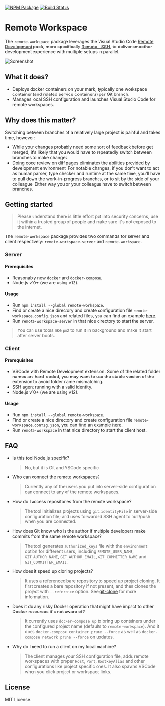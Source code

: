 [![NPM Package](https://badge.fury.io/js/remote-workspace.svg)](https://www.npmjs.com/package/remote-workspace)
[![Build Status](https://travis-ci.org/makeflow/remote-workspace.svg?branch=master)](https://travis-ci.org/makeflow/remote-workspace)

# Remote Workspace

The `remote-workspace` package leverages the Visual Studio Code [Remote Development](https://marketplace.visualstudio.com/items?itemName=ms-vscode-remote.vscode-remote-extensionpack) pack, more specifically [Remote - SSH](https://marketplace.visualstudio.com/items?itemName=ms-vscode-remote.remote-ssh), to deliver smoother development experience with multiple setups in parallel.

![Screenshot](https://user-images.githubusercontent.com/970430/65522170-ef659100-df1c-11e9-9578-bf981fc44b95.png)

## What it does?

- Deploys docker containers on your mark, typically one workspace container (and related service containers) per Git branch.
- Manages local SSH configuration and launches Visual Studio Code for remote workspaces.

## Why does this matter?

Switching between branches of a relatively large project is painful and takes time, however:

- While your changes probably need some sort of feedback before get merged, it's likely that you would have to repeatedly switch between branches to make changes.
- Doing code review on diff pages eliminates the abilities provided by development environment. For notable changes, if you don't want to act as human parser, type checker and runtime at the same time, you'll have to pull down the work-in-progress branches, or to sit by the side of your colleague. Either way you or your colleague have to switch between branches.

## Getting started

> Please understand there is little effort put into security concerns, use it within a trusted group of people and make sure it's not exposed to the internet.

The `remote-workspace` package provides two commands for server and client respectively: `remote-workspace-server` and `remote-workspace`.

### Server

#### Prerequisites

- Reasonably new `docker` and `docker-compose`.
- Node.js v10+ (we are using v12).

#### Usage

- Run `npm install --global remote-workspace`.
- Find or create a nice directory and create configuration file `remote-workspace.config.json` and related files, you can find an example [here](./examples/mufan/server/).
- Run `remote-workspace-server` in that nice directory to start the server.

> You can use tools like `pm2` to run it in background and make it start after server boots.

### Client

#### Prerequisites

- VSCode with Remote Development extension. Some of the related folder names are hard-coded, you may want to use the stable version of the extension to avoid folder name mismatching.
- SSH agent running with a valid identity.
- Node.js v10+ (we are using v12).

#### Usage

- Run `npm install --global remote-workspace`.
- Find or create a nice directory and create configuration file `remote-workspace.config.json`, you can find an example [here](./examples/mufan/client/).
- Run `remote-workspace` in that nice directory to start the client host.

## FAQ

- Is this tool Node.js specific?

  > No, but it is Git and VSCode specific.

- Who can connect the remote workspaces?

  > Currently any of the users you put into server-side configuration can connect to any of the remote workspaces.

- How do I access repositories from the remote workspace?

  > The tool initializes projects using `git.identityFile` in server-side configuration file; and uses forwarded SSH agent to pull/push when you are connected.

- How does Git know who is the author if multiple developers make commits from the same remote workspace?

  > The tool generates `authorized_keys` file with the `environment` option for different users, including `REMOTE_USER_NAME`, `GIT_AUTHOR_NAME`, `GIT_AUTHOR_EMAIL`, `GIT_COMMITTER_NAME` and `GIT_COMMITTER_EMAIL`.

- How does it speed up cloning projects?

  > It uses a referenced bare repository to speed up project cloning. It first creates a bare repository if not present, and then clones the project with `--reference` option. See [git-clone](https://git-scm.com/docs/git-clone#Documentation/git-clone.txt---reference-if-ableltrepositorygt) for more information.

- Does it do any risky Docker operation that might have impact to other Docker resources it's not aware of?

  > It currently uses `docker-compose up` to bring up containers under the configured project name (defaults to `remote-workspace`). And it does `docker-compose container prune --force` as well as `docker-compose network prune --force` on updates.

- Why do I need to run a client on my local machine?

  > The client manages your SSH configuration file, adds remote workspaces with proper `Host`, `Port`, `HostkeyAlias` and other configurations like project specific ones. It also spawns VSCode when you click project or workspace links.

## License

MIT License.
